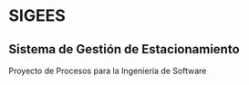 # SIGEES
## Sistema de Gestión de Estacionamiento

Proyecto de Procesos para la Ingeniería de Software